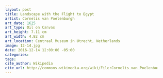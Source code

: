 ```yaml
---
layout: post
title: Landscape with the Flight to Egypt
artist: Cornelis van Poelenburgh
art_date: 1625
art_type: Oil on Canvas
art_height: 7.11 cm
art_width: 4.82 cm
art_location: Centraal Museum in Utrecht, Netherlands
image: 12-14.jpg
date: 2016-12-14 12:00:00 -05:00
categories:
tags:
cite_author: Wikipedia
cite_url: http://commons.wikimedia.org/wiki/File:Cornelis_van_Poelenburch_-_Landscape_with_the_Flight_to_Egypt_-_Google_Art_Project.jpg
---
```

